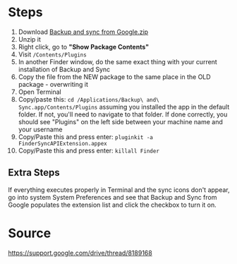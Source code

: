
# Steps

1. Download [Backup and sync from Google.zip](https://drive.google.com/file/d/1CbsU1YYZ9Qgo2TVwOxIb_SJETxy5d6-E/view)
1. Unzip it
1. Right click, go to **"Show Package Contents"**
1. Visit ```/Contents/Plugins```
1. In another Finder window, do the same exact thing with your current installation of Backup and Sync
1. Copy the file from the NEW package to the same place in the OLD package - overwriting it
1. Open Terminal
1. Copy/paste this: ```cd /Applications/Backup\ and\ Sync.app/Contents/Plugins```
assuming you installed the app in the default folder. If not, you'll need to navigate to that folder. If done correctly, you should see "Plugins" on the left side between your machine name and your username
1. Copy/Paste this and press enter: ```pluginkit -a FinderSyncAPIExtension.appex```
1. Copy/Paste this and press enter: `killall Finder`

## Extra Steps
If everything executes properly in Terminal and the sync icons don't appear, go into system System Preferences and see that Backup and Sync from Google populates the extension list and click the checkbox to turn it on.

# Source

https://support.google.com/drive/thread/8189168